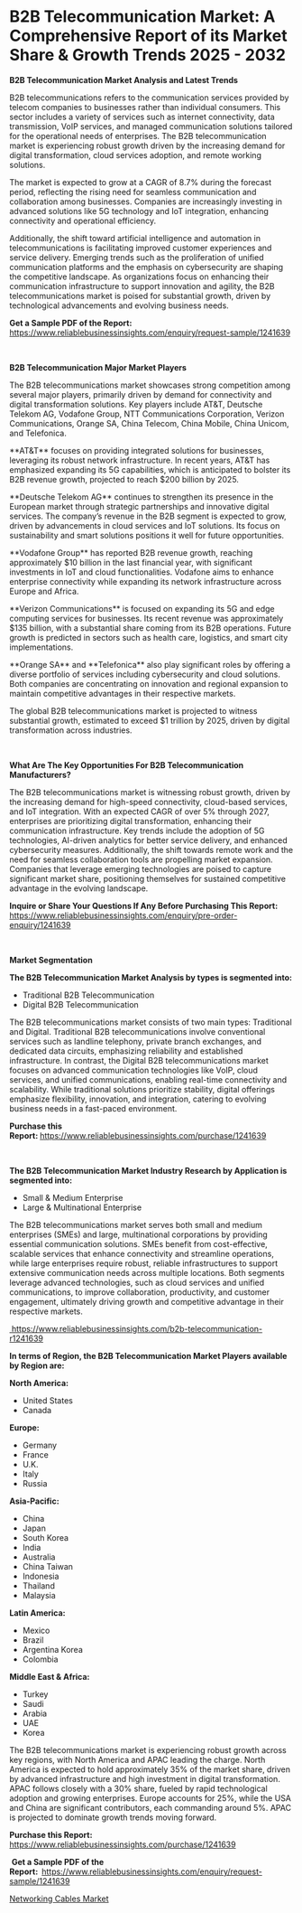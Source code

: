 <p><h1>B2B Telecommunication Market: A Comprehensive Report of its Market Share & Growth Trends 2025 - 2032</h1></p><p><strong>B2B Telecommunication Market Analysis and Latest Trends</strong></p>
<p><p>B2B telecommunications refers to the communication services provided by telecom companies to businesses rather than individual consumers. This sector includes a variety of services such as internet connectivity, data transmission, VoIP services, and managed communication solutions tailored for the operational needs of enterprises. The B2B telecommunication market is experiencing robust growth driven by the increasing demand for digital transformation, cloud services adoption, and remote working solutions. </p><p>The market is expected to grow at a CAGR of 8.7% during the forecast period, reflecting the rising need for seamless communication and collaboration among businesses. Companies are increasingly investing in advanced solutions like 5G technology and IoT integration, enhancing connectivity and operational efficiency. </p><p>Additionally, the shift toward artificial intelligence and automation in telecommunications is facilitating improved customer experiences and service delivery. Emerging trends such as the proliferation of unified communication platforms and the emphasis on cybersecurity are shaping the competitive landscape. As organizations focus on enhancing their communication infrastructure to support innovation and agility, the B2B telecommunications market is poised for substantial growth, driven by technological advancements and evolving business needs.</p></p>
<p><strong>Get a Sample PDF of the Report:&nbsp;</strong> <a href="https://www.reliablebusinessinsights.com/enquiry/request-sample/1241639?utm_campaign=1720&utm_medium=2&utm_source=Github&utm_content=ia&utm_term=15022025&utm_id=b2b-telecommunication">https://www.reliablebusinessinsights.com/enquiry/request-sample/1241639</a></p>
<p>&nbsp;</p>
<p><strong>B2B Telecommunication Major Market Players</strong></p>
<p><p>The B2B telecommunications market showcases strong competition among several major players, primarily driven by demand for connectivity and digital transformation solutions. Key players include AT&T, Deutsche Telekom AG, Vodafone Group, NTT Communications Corporation, Verizon Communications, Orange SA, China Telecom, China Mobile, China Unicom, and Telefonica. </p><p>**AT&T** focuses on providing integrated solutions for businesses, leveraging its robust network infrastructure. In recent years, AT&T has emphasized expanding its 5G capabilities, which is anticipated to bolster its B2B revenue growth, projected to reach $200 billion by 2025.</p><p>**Deutsche Telekom AG** continues to strengthen its presence in the European market through strategic partnerships and innovative digital services. The company’s revenue in the B2B segment is expected to grow, driven by advancements in cloud services and IoT solutions. Its focus on sustainability and smart solutions positions it well for future opportunities.</p><p>**Vodafone Group** has reported B2B revenue growth, reaching approximately $10 billion in the last financial year, with significant investments in IoT and cloud functionalities. Vodafone aims to enhance enterprise connectivity while expanding its network infrastructure across Europe and Africa.</p><p>**Verizon Communications** is focused on expanding its 5G and edge computing services for businesses. Its recent revenue was approximately $135 billion, with a substantial share coming from its B2B operations. Future growth is predicted in sectors such as health care, logistics, and smart city implementations.</p><p>**Orange SA** and **Telefonica** also play significant roles by offering a diverse portfolio of services including cybersecurity and cloud solutions. Both companies are concentrating on innovation and regional expansion to maintain competitive advantages in their respective markets.</p><p>The global B2B telecommunications market is projected to witness substantial growth, estimated to exceed $1 trillion by 2025, driven by digital transformation across industries.</p></p>
<p>&nbsp;</p>
<p><strong>What Are The Key Opportunities For B2B Telecommunication Manufacturers?</strong></p>
<p><p>The B2B telecommunications market is witnessing robust growth, driven by the increasing demand for high-speed connectivity, cloud-based services, and IoT integration. With an expected CAGR of over 5% through 2027, enterprises are prioritizing digital transformation, enhancing their communication infrastructure. Key trends include the adoption of 5G technologies, AI-driven analytics for better service delivery, and enhanced cybersecurity measures. Additionally, the shift towards remote work and the need for seamless collaboration tools are propelling market expansion. Companies that leverage emerging technologies are poised to capture significant market share, positioning themselves for sustained competitive advantage in the evolving landscape.</p></p>
<p><strong>Inquire or Share Your Questions If Any Before Purchasing This Report:</strong> <a href="https://www.reliablebusinessinsights.com/enquiry/pre-order-enquiry/1241639?utm_campaign=1720&utm_medium=2&utm_source=Github&utm_content=ia&utm_term=15022025&utm_id=b2b-telecommunication">https://www.reliablebusinessinsights.com/enquiry/pre-order-enquiry/1241639</a></p>
<p>&nbsp;</p>
<p><strong>Market Segmentation</strong></p>
<p><strong>The B2B Telecommunication Market Analysis by types is segmented into:</strong></p>
<p><ul><li>Traditional B2B Telecommunication</li><li>Digital B2B Telecommunication</li></ul></p>
<p><p>The B2B telecommunications market consists of two main types: Traditional and Digital. Traditional B2B telecommunications involve conventional services such as landline telephony, private branch exchanges, and dedicated data circuits, emphasizing reliability and established infrastructure. In contrast, the Digital B2B telecommunications market focuses on advanced communication technologies like VoIP, cloud services, and unified communications, enabling real-time connectivity and scalability. While traditional solutions prioritize stability, digital offerings emphasize flexibility, innovation, and integration, catering to evolving business needs in a fast-paced environment.</p></p>
<p><strong>Purchase this Report:&nbsp;</strong><a href="https://www.reliablebusinessinsights.com/purchase/1241639?utm_campaign=1720&utm_medium=2&utm_source=Github&utm_content=ia&utm_term=15022025&utm_id=b2b-telecommunication">https://www.reliablebusinessinsights.com/purchase/1241639</a></p>
<p>&nbsp;</p>
<p><strong>The B2B Telecommunication Market Industry Research by Application is segmented into:</strong></p>
<p><ul><li>Small & Medium Enterprise</li><li>Large & Multinational Enterprise</li></ul></p>
<p><p>The B2B telecommunications market serves both small and medium enterprises (SMEs) and large, multinational corporations by providing essential communication solutions. SMEs benefit from cost-effective, scalable services that enhance connectivity and streamline operations, while large enterprises require robust, reliable infrastructures to support extensive communication needs across multiple locations. Both segments leverage advanced technologies, such as cloud services and unified communications, to improve collaboration, productivity, and customer engagement, ultimately driving growth and competitive advantage in their respective markets.</p></p>
<p><a href="https://www.reliablebusinessinsights.com/b2b-telecommunication-r1241639?utm_campaign=1720&utm_medium=2&utm_source=Github&utm_content=ia&utm_term=15022025&utm_id=b2b-telecommunication">&nbsp;https://www.reliablebusinessinsights.com/b2b-telecommunication-r1241639</a></p>
<p><strong>In terms of Region, the B2B Telecommunication Market Players available by Region are:</strong></p>
<p>
    <p> <strong> North America: </strong>
        <ul>
            <li>United States</li>
            <li>Canada</li>
        </ul>
        </p> 
    <p> <strong> Europe: </strong>
        <ul>
            <li>Germany</li>
            <li>France</li>
            <li>U.K.</li>
            <li>Italy</li>
            <li>Russia</li>
        </ul>
        </p> 
    <p> <strong> Asia-Pacific: </strong>
        <ul>
            <li>China</li>
            <li>Japan</li>
            <li>South Korea</li>
            <li>India</li>
            <li>Australia</li>
            <li>China Taiwan</li>
            <li>Indonesia</li>
            <li>Thailand</li>
            <li>Malaysia</li>
        </ul>
        </p> 
    <p> <strong> Latin America: </strong>
        <ul>
            <li>Mexico</li>
            <li>Brazil</li>
            <li>Argentina Korea</li>
            <li>Colombia</li>
        </ul>
        </p> 
    <p> <strong> Middle East & Africa: </strong>
        <ul>
            <li>Turkey</li>
            <li>Saudi</li>
            <li>Arabia</li>
            <li>UAE</li>
            <li>Korea</li>
        </ul>
    </p>
    </p>
<p><p>The B2B telecommunications market is experiencing robust growth across key regions, with North America and APAC leading the charge. North America is expected to hold approximately 35% of the market share, driven by advanced infrastructure and high investment in digital transformation. APAC follows closely with a 30% share, fueled by rapid technological adoption and growing enterprises. Europe accounts for 25%, while the USA and China are significant contributors, each commanding around 5%. APAC is projected to dominate growth trends moving forward.</p></p>
<p><strong>Purchase this Report: </strong><a href="https://www.reliablebusinessinsights.com/purchase/1241639?utm_campaign=1720&utm_medium=2&utm_source=Github&utm_content=ia&utm_term=15022025&utm_id=b2b-telecommunication">https://www.reliablebusinessinsights.com/purchase/1241639</a></p>
<p>&nbsp;<strong>Get a Sample PDF of the Report:&nbsp;&nbsp;</strong><a href="https://www.reliablebusinessinsights.com/enquiry/request-sample/1241639?utm_campaign=1720&utm_medium=2&utm_source=Github&utm_content=ia&utm_term=15022025&utm_id=b2b-telecommunication">https://www.reliablebusinessinsights.com/enquiry/request-sample/1241639</a></p>
<p><strong></strong></p>
<p><p><a href="https://github.com/marlanamarvn/Market-Research-Report-List-1/blob/main/networking-cables-market.md?utm_campaign=1720&utm_medium=2&utm_source=Github&utm_content=ia&utm_term=15022025&utm_id=b2b-telecommunication">Networking Cables Market</a></p></p>
